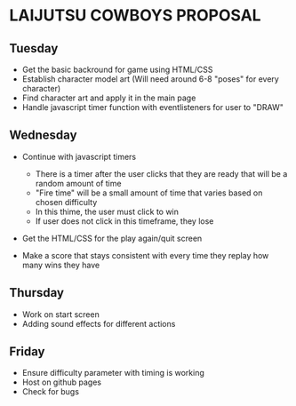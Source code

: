 # LAIJUTSU COWBOYS PROPOSAL

## Tuesday

- Get the basic backround for game using HTML/CSS
- Establish character model art (Will need around 6-8 "poses" for every character)
- Find character art and apply it in the main page
- Handle javascript timer function with eventlisteners for user to "DRAW"

## Wednesday
- Continue with javascript timers
    - There is a timer after the user clicks that they are ready that will be a random amount of time
    - "Fire time" will be a small amount of time that varies based on chosen difficulty
    - In this thime, the user must click to win
    - If user does not click in this timeframe, they lose

- Get the HTML/CSS for the play again/quit screen
- Make a score that stays consistent with every time they replay how many wins they have



## Thursday
- Work on start screen 
- Adding sound effects for different actions

## Friday
- Ensure difficulty parameter with timing is working
- Host on github pages
- Check for bugs